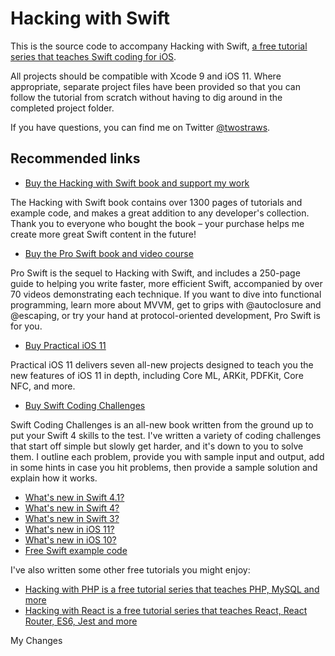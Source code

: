# Hacking with Swift
This is the source code to accompany Hacking with Swift, [a free tutorial series that teaches Swift coding for iOS](https://www.hackingwithswift.com).

All projects should be compatible with Xcode 9 and iOS 11. Where appropriate, separate project files have been provided so that you can follow the tutorial from scratch without having to dig around in the completed project folder.

If you have questions, you can find me on Twitter [@twostraws](https://www.twitter.com/twostraws).


## Recommended links

- [Buy the Hacking with Swift book and support my work](https://gumroad.com/l/hws-book-pack)

The Hacking with Swift book contains over 1300 pages of tutorials and example code, and makes a great addition to any developer's collection. Thank you to everyone who bought the book – your purchase helps me create more great Swift content in the future!

- [Buy the Pro Swift book and video course](https://gumroad.com/l/proswift)

Pro Swift is the sequel to Hacking with Swift, and includes a 250-page guide to helping you write faster, more efficient Swift, accompanied by over 70 videos demonstrating each technique. If you want to dive into functional programming, learn more about MVVM, get to grips with @autoclosure and @escaping, or try your hand at protocol-oriented development, Pro Swift is for you.

- [Buy Practical iOS 11](https://gumroad.com/l/ios11)

Practical iOS 11 delivers seven all-new projects designed to teach you the new features of iOS 11 in depth, including Core ML, ARKit, PDFKit, Core NFC, and more.

- [Buy Swift Coding Challenges](https://gumroad.com/l/swiftcc)

Swift Coding Challenges is an all-new book written from the ground up to put your Swift 4 skills to the test. I've written a variety of coding challenges that start off simple but slowly get harder, and it's down to you to solve them. I outline each problem, provide you with sample input and output, add in some hints in case you hit problems, then provide a sample solution and explain how it works.

- [What's new in Swift 4.1?](https://www.hackingwithswift.com/articles/50/whats-new-in-swift-4-1)
- [What's new in Swift 4?](https://www.hackingwithswift.com/swift4)
- [What's new in Swift 3?](https://www.hackingwithswift.com/swift3)
- [What's new in iOS 11?](https://www.hackingwithswift.com/whats-new-in-ios-11)
- [What's new in iOS 10?](https://www.hackingwithswift.com/ios10)
- [Free Swift example code](https://www.hackingwithswift.com/example-code)


I've also written some other free tutorials you might enjoy:

- [Hacking with PHP is a free tutorial series that teaches PHP, MySQL and more](http://www.hackingwithphp.com)
- [Hacking with React is a free tutorial series that teaches React, React Router, ES6, Jest and more](http://www.hackingwithreact.com)

My Changes
